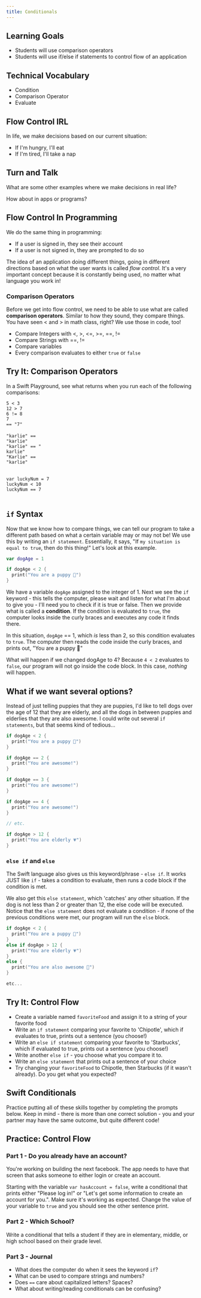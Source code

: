 ```yaml
---
title: Conditionals
---
```


## Learning Goals

* Students will use comparison operators
* Students will use if/else if statements to control flow of an application

## Technical Vocabulary

* Condition
* Comparison Operator
* Evaluate

## Flow Control IRL

In life, we make decisions based on our current situation:
* If I'm hungry, I'll eat
* If I'm tired, I'll take a nap

<div class="try-it">
  <h2>Turn and Talk</h2>
  <p>What are some other examples where we make decisions in real life?</p>
  <p>How about in apps or programs?</p>
</div>

## Flow Control In Programming

We do the same thing in programming:
* If a user is signed in, they see their account
* If a user is not signed in, they are prompted to do so

The idea of an application doing different things, going in different directions based on what the user wants is called *flow control*. It's a very important concept because it is constantly being used, no matter what language you work in!

### Comparison Operators

Before we get into flow control, we need to be able to use what are called **comparison operators**. Similar to how they sound, they compare things.
You have seen < and > in math class, right? We use those in code, too!

* Compare Integers with <, >, <=, >=, ==, !=
* Compare Strings with ==, !=
* Compare variables
* Every comparison evaluates to either `true` or `false`

<div class="try-it">
  <h2>Try It: Comparison Operators</h2>
  <p>In a Swift Playground, see what returns when you run each of the following comparisons:</p>

  <code class="try-it-code">5 < 3</code><br>
  <code class="try-it-code">12 > 7</code><br>
  <code class="try-it-code">6 != 8</code><br>
  <code class="try-it-code">7 == "7"</code><br><br>
  <code class="try-it-code">"karlie" == "karlie"</code><br>
  <code class="try-it-code">"karlie" == " karlie"</code><br>
  <code class="try-it-code">"Karlie" == "karlie"</code><br><br>

  <code class="try-it-code">var luckyNum = 7</code><br>
  <code class="try-it-code">luckyNum < 10</code><br>
  <code class="try-it-code">luckyNum == 7</code><br><br>
</div>

## `if` Syntax

Now that we know how to compare things, we can tell our program to take a different path based on what a certain variable may or may not be! We use this by writing an `if statement`. Essentially, it says, "If <code>my situation is equal to true</code>, then do this thing!"
Let's look at this example.

```swift
var dogAge = 1

if dogAge < 2 {
  print("You are a puppy 🐶")
}
```

We have a variable `dogAge` assigned to the integer of 1. Next we see the `if` keyword - this tells the computer, please wait and listen for what I'm about to give you - I'll need you to check if it is true or false. Then we provide what is called a **condition**. If the condition is evaluated to `true`, the computer looks inside the curly braces and executes any code it finds there.

In this situation, `dogAge` == 1, which _is_ less than 2, so this condition evaluates to `true`. The computer then reads the code inside the curly braces, and prints out, "You are a puppy 🐶"

What will happen if we changed dogAge to 4? Because `4 < 2` evaluates to `false`, our program will not go inside the code block. In this case, _nothing_ will happen.

## What if we want several options?

Instead of just telling puppies that they are puppies, I'd like to tell dogs over the age of 12 that they are elderly, and all the dogs in between puppies and elderlies that they are also awesome. I could write out several `if statements`, but that seems kind of tedious...

```swift
if dogAge < 2 {
  print("You are a puppy 🐶")
}

if dogAge == 2 {
  print("You are awesome!")
}

if dogAge == 3 {
  print("You are awesome!")
}

if dogAge == 4 {
  print("You are awesome!")
}

// etc.

if dogAge > 12 {
  print("You are elderly 💗")
}

```

### `else if` and `else`

The Swift language also gives us this keyword/phrase - `else if`. It works JUST like `if` - takes a condition to evaluate, then runs a code block if the condition is met.

We also get this `else statement`, which 'catches' any other situation. If the dog is not less than 2 or greater than 12, the else code will be executed. Notice that the `else statement` does not evaluate a condition - if none of the previous conditions were met, our program will run the `else` block.

```swift
if dogAge < 2 {
  print("You are a puppy 🐶")
}
else if dogAge > 12 {
  print("You are elderly 💗")
}
else {
  print("You are also awesome 🐾")
}

etc...
```

<div class="try-it">
  <h2>Try It: Control Flow</h2>
  <ul>
    <li>Create a variable named <code>favoriteFood</code> and assign it to a string of your favorite food</li>
    <li>Write an <code>if statement</code> comparing your favorite to 'Chipotle', which if evaluates to true, prints out a sentence (you choose!)</li>
    <li>Write an <code>else if statement</code> comparing your favorite to 'Starbucks', which if evaluated to true, prints out a sentence (you choose!)</li>
    <li>Write another <code>else if</code> - you choose what you compare it to.</li>
    <li>Write an <code>else statement</code> that prints out a sentence of your choice</li>
    <li>Try changing your <code>favoriteFood</code> to Chipotle, then Starbucks (if it wasn't already). Do you get what you expected?</li>
  </ul>
</div>

## Swift Conditionals

Practice putting all of these skills together by completing the prompts below. Keep in mind - there is more than one correct solution - you and your partner may have the same outcome, but quite different code!

<div class="practice">
  <h2>Practice: Control Flow</h2>

  <h3>Part 1 - Do you already have an account?</h3>
  <p>You're working on building the next facebook. The app needs to have that screen that asks someone to either login or create an account.</p>
  <p>Starting with the variable <code>var hasAccount = false</code>, write a conditional that prints either "Please log in!" or "Let's get some information to create an account for you.". Make sure it's working as expected. Change the value of your variable to <code>true</code> and you should see the other sentence print.</p>

  <h3>Part 2 - Which School?</h3>
  <p>Write a conditional that tells a student if they are in elementary, middle, or high school based on their grade level.</p>

  <h3>Part 3 - Journal</h3>
  <ul>
    <li>What does the computer do when it sees the keyword <code class="try-it-code">if</code>?</li>
    <li>What can be used to compare strings and numbers?</li>
    <li>Does <code class="try-it-code">==</code> care about capitalized letters? Spaces?</li>
    <li>What about writing/reading conditionals can be confusing?</li>
  </ul>
</div>
